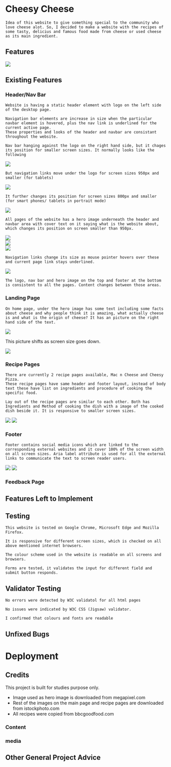 # Cheesy Cheese
    Idea of this website to give something special to the community who love cheese alot. So, I decided to make a website with the recipes of some tasty, delicius and famous food made from cheese or used cheese as its main ingredient.
## Features

<img src="assets/images/responsive-main.png">

## Existing Features
### Header/Nav Bar

    Website is having a static header element with logo on the left side of the desktop page.

    Navigation bar elements are increase in size when the particular navbar element is hovered, plus the nav link is underlined for the current active page.
    These properties and looks of the header and navbar are consistant throughout the website.

    Nav bar hanging against the logo on the right hand side, but it chages its position for smaller screen sizes. It normally looks like the following
    
<img src="assets/images/header-navbar.png">

    But navigation links move under the logo for screen sizes 950px and smaller (for tablets)
<img src="assets/images/header-navbar-950px.png">

    It further changes its position for screen sizes 800px and smaller (for smart phones/ tablets in portrait mode)
<img src="assets/images/header-navbar-800px.png">

    All pages of the website has a hero image underneath the header and navbar area with cover text on it saying what is the website about, which changes its position on screen smaller than 950px.
<img src="assets/images/header-hero-image.png">
<br>
<img src="assets/images/header-hero-image-950px.png">
<br>
<img src="assets/images/header-hero-image-800px.png">

    Navigation links change its size as mouse pointer hovers over these and current page link stays underlined.
<img src="assets/images/nav-bar-hover.png">

    The logo, nav bar and hero image on the top and footer at the bottom is consistent to all the pages. Content changes between those areas. 

### Landing Page

    On home page, under the hero image has some text including some facts about cheese and why people think it is amazing, what actually cheese is and what is the origin of cheese? It has an picture on the right hand side of the text. 

<img src="assets/images/home-body.png">

This picture shifts as screen size goes down.

<img src="assets/images/home-body-800px.png">

### Recipe Pages
    There are currently 2 recipe pages available, Mac n Cheese and Cheesy Pizza.
    These recipe pages have same header and footer layout, instead of body text these have list on ingredients and procedure of cooking the specific food.

    Lay out of the recipe pages are similar to each other. Both has Ingredients and Method of cooking the dish with a image of the cooked dish beside it. It is responsive to smaller screen sizes.

<img src="assets/images/recipe.png">

<img src="assets/images/recipe-800px.png">

### Footer

    Footer contains social media icons which are linked to the corresponding external websites and it cover 100% of the screen width on all screen sizes. Aria label attribute is used for all the external links to communicate the text to screen reader users. 

<img src="assets/images/footer.png">
<img src="assets/images/footer-800px.png">



### Feedback Page

## Features Left to Implement

## Testing
    This website is tested on Google Chrome, Microsoft Edge and Mozilla Firefox.

    It is responsive for different screen sizes, which is checked on all above mentioned internet browsers.

    The colour scheme used in the website is readable on all screens and browsers. 

    Forms are tested, it validates the input for different field and submit button responds.

## Validator Testing

    No errors were detected by W3C validatol for all html pages 

    No issues were indicated by W3C CSS (Jigsaw) validator.

    I confirmed that colours and fonts are readable

## Unfixed Bugs

# Deployment

## Credits
This project is built for studies purpose only.
<ul>
    <li>Image used as hero image is downloaded from megapixel.com</li>
    <li>Rest of the images on the main page and recipe pages are downloaded from istockphoto.com </li>
    <li>All recipes were copied from bbcgoodfood.com</li>
</ul>
    
### Content

### media

## Other General Project Advice